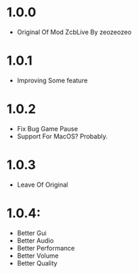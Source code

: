 # 1.0.0
- Original Of Mod ZcbLive By zeozeozeo
# 1.0.1
- Improving Some feature
# 1.0.2 
- Fix Bug Game Pause
- Support For MacOS? Probably.
# 1.0.3
- Leave Of Original 
# 1.0.4:
- Better Gui
- Better Audio
- Better Performance
- Better Volume
- Better Quality